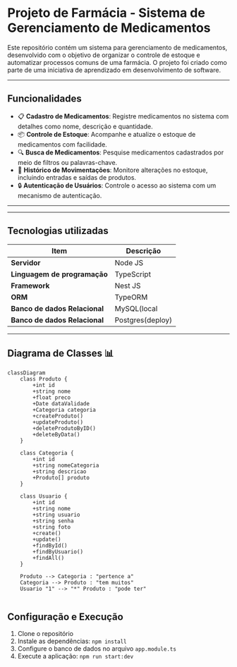 # **Projeto de Farmácia - Sistema de Gerenciamento de Medicamentos**

Este repositório contém um sistema para gerenciamento de medicamentos, desenvolvido com o objetivo de organizar o controle de estoque e automatizar processos comuns de uma farmácia. O projeto foi criado como parte de uma iniciativa de aprendizado em desenvolvimento de software.

---

## **Funcionalidades**
- 📋 **Cadastro de Medicamentos**: Registre medicamentos no sistema com detalhes como nome, descrição e quantidade.
- 📦 **Controle de Estoque**: Acompanhe e atualize o estoque de medicamentos com facilidade.
- 🔍 **Busca de Medicamentos**: Pesquise medicamentos cadastrados por meio de filtros ou palavras-chave.
- 📝 **Histórico de Movimentações**: Monitore alterações no estoque, incluindo entradas e saídas de produtos.
- 🔒 **Autenticação de Usuários**: Controle o acesso ao sistema com um mecanismo de autenticação.

---

---
## Tecnologias utilizadas

| Item                          | Descrição         |
| ----------------------------- | ----------------- |
| **Servidor**                  | Node JS           |
| **Linguagem de programação**  | TypeScript        |
| **Framework**                 | Nest JS           |
| **ORM**                       | TypeORM           |
| **Banco de dados Relacional** | MySQL(local       |
| **Banco de dados Relacional** | Postgres(deploy)  |

---

## Diagrama de Classes 📊

```mermaid
classDiagram
    class Produto {
        +int id
        +string nome
        +float preco
        +Date dataValidade
        +Categoria categoria
        +createProduto()
        +updateProduto()
        +deleteProdutoByID()
        +deleteByData()
    }

    class Categoria {
        +int id
        +string nomeCategoria
        +string descricao
        +Produto[] produto
    }

    class Usuario {
        +int id
        +string nome
        +string usuario
        +string senha
        +string foto
        +create()
        +update()
        +findById()
        +findByUsuario()
        +findAll()
    }

    Produto --> Categoria : "pertence a"
    Categoria --> Produto : "tem muitos"
    Usuario "1" --> "*" Produto : "pode ter"


```



## Configuração e Execução

1. Clone o repositório
2. Instale as dependências: `npm install`
3. Configure o banco de dados no arquivo `app.module.ts`
4. Execute a aplicação: `npm run start:dev`
